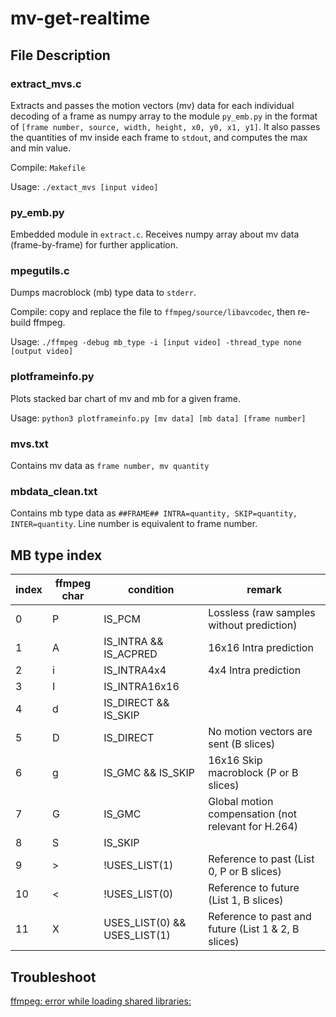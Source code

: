 # mv-get-realtime

## File Description

### extract_mvs.c
Extracts and passes the motion vectors (mv) data for each individual decoding of a frame as numpy array to the module `py_emb.py` in the format of `[frame number, source, width, height, x0, y0, x1, y1]`. It also passes the quantities of mv inside each frame to `stdout`, and computes the max and min value.

Compile: `Makefile`

Usage: `./extact_mvs [input video]`

### py_emb.py
Embedded module in `extract.c`. Receives numpy array about mv data (frame-by-frame) for further application.

### mpegutils.c
Dumps macroblock (mb) type data to `stderr`.

Compile: copy and replace the file to `ffmpeg/source/libavcodec`, then re-build ffmpeg.

Usage: `./ffmpeg -debug mb_type -i [input video] -thread_type none [output video]`

### plotframeinfo.py
Plots stacked bar chart of mv and mb for a given frame.

Usage: `python3 plotframeinfo.py [mv data] [mb data] [frame number]`

### mvs.txt
Contains mv data as `frame number, mv quantity`

### mbdata_clean.txt
Contains mb type data as `##FRAME## INTRA=quantity, SKIP=quantity, INTER=quantity`. Line number is equivalent to frame number.

## MB type index

| index | ffmpeg char | condition                    | remark                                              |
|-------|-------------|------------------------------|-----------------------------------------------------|
| 0     | P           | IS_PCM                       | Lossless (raw samples without prediction)           |
| 1     | A           | IS_INTRA && IS_ACPRED        | 16x16 Intra prediction                              |
| 2     | i           | IS_INTRA4x4                  | 4x4 Intra prediction                                |
| 3     | I           | IS_INTRA16x16                |                                                     |
| 4     | d           | IS_DIRECT && IS_SKIP         |                                                     |
| 5     | D           | IS_DIRECT                    | No motion vectors are sent (B slices)               |
| 6     | g           | IS_GMC && IS_SKIP            | 16x16 Skip macroblock (P or B slices)               |
| 7     | G           | IS_GMC                       | Global motion compensation (not relevant for H.264) |
| 8     | S           | IS_SKIP                      |                                                     |
| 9     | >           | !USES_LIST(1)                | Reference to past (List 0, P or B slices)           |
| 10    | <           | !USES_LIST(0)                | Reference to future (List 1, B slices)              |
| 11    | X           | USES_LIST(0) && USES_LIST(1) | Reference to past and future (List 1 & 2, B slices) |

## Troubleshoot
[ffmpeg: error while loading shared libraries:](https://stackoverflow.com/questions/12901706/ffmpeg-error-in-linux) 
